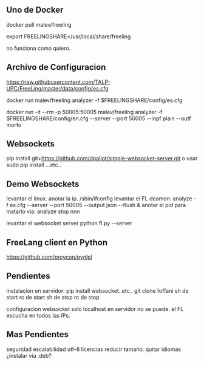 
Uno de Docker
-------------
docker pull malev/freeling

export FREELINGSHARE=/usr/local/share/freeling

no funciona como quiero.


Archivo de Configuracion
------------------------
https://raw.githubusercontent.com/TALP-UPC/FreeLing/master/data/config/es.cfg


docker run malev/freeling analyzer -f $FREELINGSHARE/config/es.cfg

docker run -it --rm -p 50005:50005 malev/freeling analyzer -f $FREELINGSHARE/config/en.cfg --server --port 50005 --inpf plain --outf morfo 



Websockets
----------

pip install git+https://github.com/dpallot/simple-websocket-server.git
o usar sudo pip install ...etc..



Demo Websockets
---------------

levantar el linux.
anotar la ip.
    /sbin/ifconfig
levantar el FL deamon:
    analyze -f es.cfg --server --port 50005 --output json --flush &
anotar el pid para matarlo via:
    analyze stop nnn

levantar el websocket server
    python fl.py --server




FreeLang client en Python
-----------

https://github.com/proycon/pynlpl



Pendientes
---------

instalacion en servidor:
    pip install websocket..etc..
    git clone foffani
    sh de start
    rc de start
    sh de stop
    rc de stop

configuracion websocket
solo localhost en servidor
    no se puede. el FL escucha en todos las IPs.



Mas Pendientes
---------

seguridad
escalabilidad
utf-8
licencias
reducir tamaño:
    quitar idiomas
    ¿instalar via .deb?


